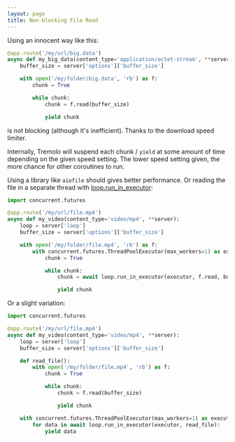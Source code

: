 ```yaml
---
layout: page
title: Non-blocking File Read
---
```


Using an innocent way like this:

```python
@app.route('/my/url/big.data')
async def my_big_data(content_type='application/octet-stream', **server):
    buffer_size = server['options']['buffer_size']

    with open('/my/folder/big.data', 'rb') as f:
        chunk = True

        while chunk:
            chunk = f.read(buffer_size)

            yield chunk
```
is not blocking (although it's inefficient). Thanks to the download speed limiter.

Internally, Tremolo will suspend each chunk / `yield` at some amount of time depending on the given speed setting.
The lower speed setting given, the more chance for other coroutines to run.

Using a library like `aiofile` should gives better performance. Or reading the file in a separate thread with [loop.run_in_executor](https://docs.python.org/3/library/asyncio-eventloop.html#asyncio.loop.run_in_executor):

```python
import concurrent.futures

@app.route('/my/url/file.mp4')
async def my_video(content_type='video/mp4', **server):
    loop = server['loop']
    buffer_size = server['options']['buffer_size']

    with open('/my/folder/file.mp4', 'rb') as f:
        with concurrent.futures.ThreadPoolExecutor(max_workers=1) as executor:
            chunk = True

            while chunk:
                chunk = await loop.run_in_executor(executor, f.read, buffer_size)

                yield chunk
```

Or a slight variation:

```python
import concurrent.futures

@app.route('/my/url/file.mp4')
async def my_video(content_type='video/mp4', **server):
    loop = server['loop']
    buffer_size = server['options']['buffer_size']

    def read_file():
        with open('/my/folder/file.mp4', 'rb') as f:
            chunk = True

            while chunk:
                chunk = f.read(buffer_size)

                yield chunk

    with concurrent.futures.ThreadPoolExecutor(max_workers=1) as executor:
        for data in await loop.run_in_executor(executor, read_file):
            yield data
```
